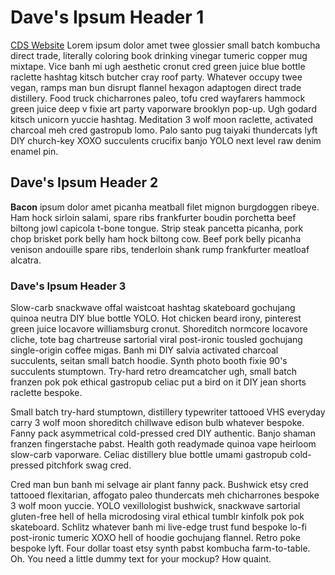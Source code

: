 # Dave's Ipsum Header 1

[CDS Website](https://digital.canada.ca) 
Lorem ipsum dolor amet twee glossier small batch kombucha direct trade, literally coloring book drinking vinegar tumeric copper mug mixtape. Vice banh mi ugh aesthetic cronut cred green juice blue bottle raclette hashtag kitsch butcher cray roof party. Whatever occupy twee vegan, ramps man bun disrupt flannel hexagon adaptogen direct trade distillery. Food truck chicharrones paleo, tofu cred wayfarers hammock green juice deep v fixie art party vaporware brooklyn pop-up. Ugh godard kitsch unicorn yuccie hashtag. Meditation 3 wolf moon raclette, activated charcoal meh cred gastropub lomo. Palo santo pug taiyaki thundercats lyft DIY church-key XOXO succulents crucifix banjo YOLO next level raw denim enamel pin.

## Dave's Ipsum Header 2

**Bacon** ipsum dolor amet picanha meatball filet mignon burgdoggen ribeye. Ham hock sirloin salami, spare ribs frankfurter boudin porchetta beef biltong jowl capicola t-bone tongue. Strip steak pancetta picanha, pork chop brisket pork belly ham hock biltong cow. Beef pork belly picanha venison andouille spare ribs, tenderloin shank rump frankfurter meatloaf alcatra. 

### Dave's Ipsum Header 3

Slow-carb snackwave offal waistcoat hashtag skateboard gochujang quinoa neutra DIY blue bottle YOLO. Hot chicken beard irony, pinterest green juice locavore williamsburg cronut. Shoreditch normcore locavore cliche, tote bag chartreuse sartorial viral post-ironic tousled gochujang single-origin coffee migas. Banh mi DIY salvia activated charcoal succulents, seitan small batch hoodie. Synth photo booth fixie 90's succulents stumptown. Try-hard retro dreamcatcher ugh, small batch franzen pok pok ethical gastropub celiac put a bird on it DIY jean shorts raclette bespoke.

Small batch try-hard stumptown, distillery typewriter tattooed VHS everyday carry 3 wolf moon shoreditch chillwave edison bulb whatever bespoke. Fanny pack asymmetrical cold-pressed cred DIY authentic. Banjo shaman franzen fingerstache pabst. Health goth readymade quinoa vape heirloom slow-carb vaporware. Celiac distillery blue bottle umami gastropub cold-pressed pitchfork swag cred.

Cred man bun banh mi selvage air plant fanny pack. Bushwick etsy cred tattooed flexitarian, affogato paleo thundercats meh chicharrones bespoke 3 wolf moon yuccie. YOLO vexillologist bushwick, snackwave sartorial gluten-free hell of hella microdosing viral ethical tumblr kinfolk pok pok skateboard. Schlitz whatever banh mi live-edge trust fund bespoke lo-fi post-ironic tumeric XOXO hell of hoodie gochujang flannel. Retro poke bespoke lyft. Four dollar toast etsy synth pabst kombucha farm-to-table.
Oh. You need a little dummy text for your mockup? How quaint.

